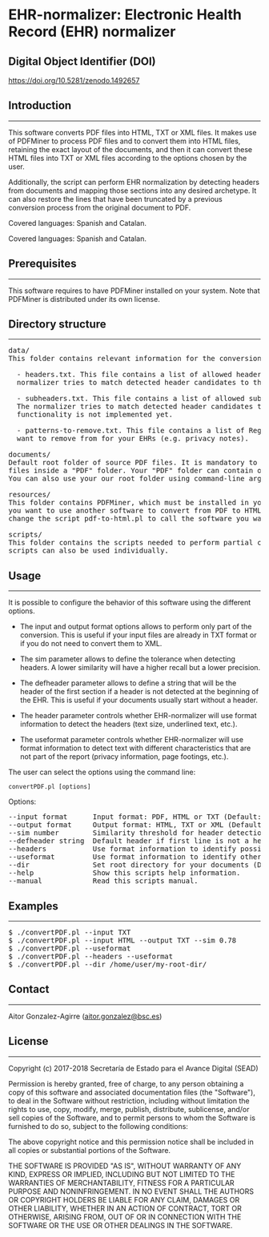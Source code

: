 # EHR-normalizer: Electronic Health Record (EHR) normalizer     


##  Digital Object Identifier (DOI)

https://doi.org/10.5281/zenodo.1492657


## Introduction
------------

This software converts PDF files into HTML, TXT or XML files. It makes use of 
PDFMiner to process PDF files and to convert them into HTML files, retaining the 
exact layout of the documents, and then it can convert these HTML files into TXT 
or XML files according to the options chosen by the user.

Additionally, the script can perform EHR normalization by detecting headers from
documents and mapping those sections into any desired archetype. It can also restore
the lines that have been truncated by a previous conversion process from the original
document to PDF.

Covered languages: Spanish and Catalan.



Covered languages: Spanish and Catalan.


## Prerequisites
-------------

This software requires to have PDFMiner installed on your system. Note that PDFMiner 
is distributed under its own license.


## Directory structure
-------------------

<pre>
data/
This folder contains relevant information for the conversion process:

  - headers.txt. This file contains a list of allowed headers for your EHRs. The 
  normalizer tries to match detected header candidates to this list.
	
  - subheaders.txt. This file contains a list of allowed subheaders for your EHRs.
  The normalizer tries to match detected header candidates to this list. This 
  functionality is not implemented yet.

  - patterns-to-remove.txt. This file contains a list of RegEx patterns that you 
  want to remove from for your EHRs (e.g. privacy notes).

documents/
Default root folder of source PDF files. It is mandatory to place all your PDF
files inside a "PDF" folder. Your "PDF" folder can contain other sub-directories. 
You can also use your our root folder using command-line arguments.

resources/
This folder contains PDFMiner, which must be installed in your system. If 
you want to use another software to convert from PDF to HTML or TXT, you must 
change the script pdf-to-html.pl to call the software you want to use.

scripts/
This folder contains the scripts needed to perform partial convertions. These
scripts can also be used individually.
</pre> 


## Usage
-----

It is possible to configure the behavior of this software using the different options.

  - The input and output format options allows to perform only part of the conversion. 
  This is useful if your input files are already in TXT format or if you do not need 
  to convert them to XML.
  
  - The sim parameter allows to define the tolerance when detecting headers. A lower 
  similarity will have a higher recall but a lower precision.
  
  - The defheader parameter allows to define a string that will be the header of the 
  first section if a header is not detected at the beginning of the EHR. This is useful 
  if your documents usually start without a header.
  
  - The header parameter controls whether EHR-normalizer will use format information to 
  detect the headers (text size, underlined text, etc.).
  
  - The useformat parameter controls whether EHR-normalizer will use format information 
  to detect text with different characteristics that are not part of the report (privacy 
  information, page footings, etc.).

The user can select the options using the command line:

	convertPDF.pl [options] 

Options:
<pre>
--input format      Input format: PDF, HTML or TXT (Default: PDF).
--output format     Output format: HTML, TXT or XML (Default: XML).
--sim number        Similarity threshold for header detection (Default: 0.75).
--defheader string  Default header if first line is not a header (Default: DEFAULT_HEADER).
--headers           Use format information to identify possible headers (Default: Deactivated).
--useformat         Use format information to identify other characteristics (Default: Deactivated).
--dir               Set root directory for your documents (Default: Documents/).	
--help              Show this scripts help information.
--manual            Read this scripts manual.
</pre>


## Examples
--------

<pre>
$ ./convertPDF.pl --input TXT
$ ./convertPDF.pl --input HTML --output TXT --sim 0.78
$ ./convertPDF.pl --useformat
$ ./convertPDF.pl --headers --useformat
$ ./convertPDF.pl --dir /home/user/my-root-dir/
</pre>


## Contact
------

Aitor Gonzalez-Agirre (aitor.gonzalez@bsc.es)


## License
-------

Copyright (c) 2017-2018 Secretaría de Estado para el Avance Digital (SEAD)

Permission is hereby granted, free of charge, to any person obtaining a copy of this software and associated documentation files (the "Software"), to deal in the Software without restriction, including without limitation the rights to use, copy, modify, merge, publish, distribute, sublicense, and/or sell copies of the Software, and to permit persons to whom the Software is furnished to do so, subject to the following conditions:

The above copyright notice and this permission notice shall be included in all copies or substantial portions of the Software.

THE SOFTWARE IS PROVIDED "AS IS", WITHOUT WARRANTY OF ANY KIND, EXPRESS OR IMPLIED, INCLUDING BUT NOT LIMITED TO THE WARRANTIES OF MERCHANTABILITY, FITNESS FOR A PARTICULAR PURPOSE AND NONINFRINGEMENT. IN NO EVENT SHALL THE AUTHORS OR COPYRIGHT HOLDERS BE LIABLE FOR ANY CLAIM, DAMAGES OR OTHER LIABILITY, WHETHER IN AN ACTION OF CONTRACT, TORT OR OTHERWISE, ARISING FROM, OUT OF OR IN CONNECTION WITH THE SOFTWARE OR THE USE OR OTHER DEALINGS IN THE SOFTWARE.

